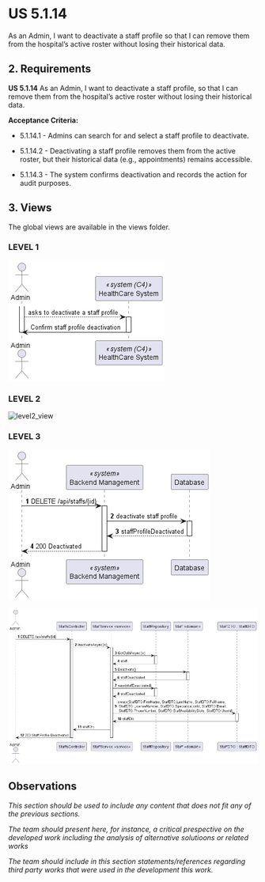 # US 5.1.14

As an Admin, I want to deactivate a staff profile so that I can remove them from the hospital’s active roster without losing their historical data.


## 2. Requirements

**US 5.1.14**  As an Admin, I want to deactivate a staff profile, so that I can remove them from the hospital’s active roster without losing their historical data.

**Acceptance Criteria:**

- 5.1.14.1 - Admins can search for and select a staff profile to deactivate.

- 5.1.14.2 - Deactivating a staff profile removes them from the active roster, but their historical data (e.g., appointments) remains accessible.

- 5.1.14.3 - The system confirms deactivation and records the action for audit purposes.


## 3. Views

The global views are available in the views folder. 

### LEVEL 1

![level1_view](views/level1/StaffProfileDeactivation(level1).png)

### LEVEL 2

![level2_view](views/level1/StaffProfileDeactivation(level2).png)

### LEVEL 3

![level3_view1](views/level3/StaffProfileDeactivation(level3-1).png)

![level3_view2](views/level3/StaffProfileDeactivation(level3-2).png)


## Observations

*This section should be used to include any content that does not fit any of the previous sections.*

*The team should present here, for instance, a critical prespective on the developed work including the analysis of alternative solutioons or related works*

*The team should include in this section statements/references regarding third party works that were used in the development this work.*